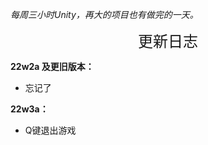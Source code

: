 *每周三小时Unity，再大的项目也有做完的一天。*

<p align="center"><font size=5>更新日志</font></p>

**22w2a 及更旧版本：**
- 忘记了

**22w3a：**
- Q键退出游戏

